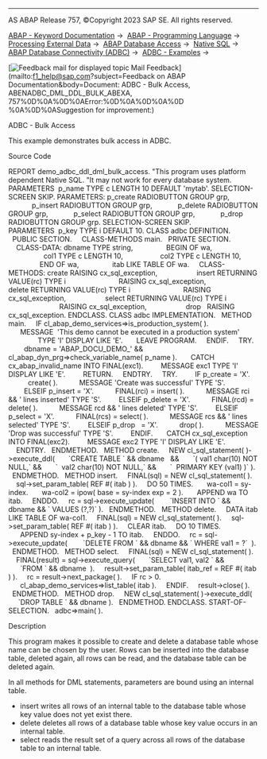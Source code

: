   

* * *

AS ABAP Release 757, ©Copyright 2023 SAP SE. All rights reserved.

[ABAP - Keyword Documentation](javascript:call_link\('abenabap.htm'\)) →  [ABAP - Programming Language](javascript:call_link\('abenabap_reference.htm'\)) →  [Processing External Data](javascript:call_link\('abenabap_language_external_data.htm'\)) →  [ABAP Database Access](javascript:call_link\('abendb_access.htm'\)) →  [Native SQL](javascript:call_link\('abennative_sql.htm'\)) →  [ABAP Database Connectivity (ADBC)](javascript:call_link\('abenadbc.htm'\)) →  [ADBC - Examples](javascript:call_link\('abenadbc_abexas.htm'\)) → 

 [![](Mail.gif?object=Mail.gif&sap-language=EN "Feedback mail for displayed topic") Mail Feedback](mailto:f1_help@sap.com?subject=Feedback on ABAP Documentation&body=Document: ADBC - Bulk Access, ABENADBC_DML_DDL_BULK_ABEXA, 757%0D%0A%0D%0AError:%0D%0A%0D%0A%0D
%0A%0D%0ASuggestion for improvement:)

ADBC - Bulk Access

This example demonstrates bulk access in ADBC.

Source Code   

REPORT demo\_adbc\_ddl\_dml\_bulk\_access.
"This program uses platform dependent Native SQL.
"It may not work for every database system.
PARAMETERS  p\_name TYPE c LENGTH 10 DEFAULT 'mytab'.
SELECTION-SCREEN SKIP.
PARAMETERS: p\_create RADIOBUTTON GROUP grp,
            p\_insert RADIOBUTTON GROUP grp,
            p\_delete RADIOBUTTON GROUP grp,
            p\_select RADIOBUTTON GROUP grp,
            p\_drop   RADIOBUTTON GROUP grp.
SELECTION-SCREEN SKIP.
PARAMETERS  p\_key TYPE i DEFAULT 10.
CLASS adbc DEFINITION.
  PUBLIC SECTION.
    CLASS-METHODS main.
  PRIVATE SECTION.
    CLASS-DATA: dbname TYPE string,
                BEGIN OF wa,
                  col1 TYPE c LENGTH 10,
                  col2 TYPE c LENGTH 10,
                END OF wa,
                itab LIKE TABLE OF wa.
    CLASS-METHODS: create RAISING cx\_sql\_exception,
                   insert RETURNING VALUE(rc) TYPE i
                          RAISING cx\_sql\_exception,
                   delete RETURNING VALUE(rc) TYPE i
                          RAISING cx\_sql\_exception,
                   select RETURNING VALUE(rc) TYPE i
                          RAISING cx\_sql\_exception,
                   drop   RAISING cx\_sql\_exception.
ENDCLASS.
CLASS adbc IMPLEMENTATION.
  METHOD main.
    IF cl\_abap\_demo\_services=>is\_production\_system( ).
      MESSAGE  'This demo cannot be executed in a production system'
               TYPE 'I' DISPLAY LIKE 'E'.
      LEAVE PROGRAM.
    ENDIF.
    TRY.
        dbname = 'ABAP\_DOCU\_DEMO\_' &&
                 cl\_abap\_dyn\_prg=>check\_variable\_name( p\_name ).
      CATCH cx\_abap\_invalid\_name INTO FINAL(exc1).
        MESSAGE exc1 TYPE 'I' DISPLAY LIKE 'E'.
        RETURN.
    ENDTRY.
    TRY.
        IF p\_create = 'X'.
          create( ).
          MESSAGE 'Create was successful' TYPE 'S'.
        ELSEIF p\_insert = 'X'.
          FINAL(rci) = insert( ).
          MESSAGE rci && ' lines inserted' TYPE 'S'.
        ELSEIF p\_delete = 'X'.
          FINAL(rcd) = delete( ).
          MESSAGE rcd && ' lines deleted' TYPE 'S'.
        ELSEIF p\_select = 'X'.
          FINAL(rcs) = select( ).
          MESSAGE rcs && ' lines selected' TYPE 'S'.
        ELSEIF p\_drop   = 'X'.
          drop( ).
          MESSAGE 'Drop was successful' TYPE 'S'.
        ENDIF.
      CATCH cx\_sql\_exception INTO FINAL(exc2).
        MESSAGE exc2 TYPE 'I' DISPLAY LIKE 'E'.
    ENDTRY.
  ENDMETHOD.
  METHOD create.
    NEW cl\_sql\_statement( )->execute\_ddl(
      \`CREATE TABLE \` && dbname   &&
      \`( val1 char(10) NOT NULL,\` &&
      \`  val2 char(10) NOT NULL,\` &&
      \`  PRIMARY KEY (val1) )\` ).
  ENDMETHOD.
  METHOD insert.
    FINAL(sql) = NEW cl\_sql\_statement( ).
    sql->set\_param\_table( REF #( itab ) ).
    DO 50 TIMES.
      wa-col1 = sy-index.
      wa-col2 = ipow( base = sy-index exp = 2 ).
      APPEND wa TO itab.
    ENDDO.
    rc = sql->execute\_update(
       \`INSERT INTO \` && dbname && \` VALUES (?,?)\` ).
  ENDMETHOD.
  METHOD delete.
    DATA itab LIKE TABLE OF wa-col1.
    FINAL(sql) = NEW cl\_sql\_statement( ).
    sql->set\_param\_table( REF #( itab ) ).
    CLEAR itab.
    DO 10 TIMES.
      APPEND sy-index + p\_key - 1 TO itab.
    ENDDO.
    rc = sql->execute\_update(
       \`DELETE FROM \` && dbname && \` WHERE val1 = ?\`  ).
  ENDMETHOD.
  METHOD select.
    FINAL(sql) = NEW cl\_sql\_statement( ).
    FINAL(result) = sql->execute\_query(
      \`SELECT val1, val2 \` &&
      \`FROM \` && dbname  ).
    result->set\_param\_table( itab\_ref = REF #( itab ) ).
    rc = result->next\_package( ).
    IF rc > 0.
      cl\_abap\_demo\_services=>list\_table( itab ).
    ENDIF.
    result->close( ).
  ENDMETHOD.
  METHOD drop.
    NEW cl\_sql\_statement( )->execute\_ddl(
     \`DROP TABLE \` && dbname ).
  ENDMETHOD.
ENDCLASS.
START-OF-SELECTION.
  adbc=>main( ).

Description   

This program makes it possible to create and delete a database table whose name can be chosen by the user. Rows can be inserted into the database table, deleted again, all rows can be read, and the database table can be deleted again.

In all methods for DML statements, parameters are bound using an internal table.

-   insert writes all rows of an internal table to the database table whose key value does not yet exist there.
-   delete deletes all rows of a database table whose key value occurs in an internal table.
-   select reads the result set of a query across all rows of the database table to an internal table.